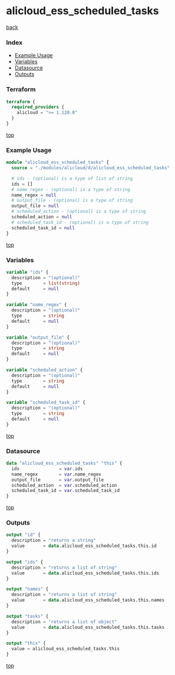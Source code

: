 # alicloud_ess_scheduled_tasks

[back](../alicloud.md)

### Index

- [Example Usage](#example-usage)
- [Variables](#variables)
- [Datasource](#datasource)
- [Outputs](#outputs)

### Terraform

```terraform
terraform {
  required_providers {
    alicloud = ">= 1.120.0"
  }
}
```

[top](#index)

### Example Usage

```terraform
module "alicloud_ess_scheduled_tasks" {
  source = "./modules/alicloud/d/alicloud_ess_scheduled_tasks"

  # ids - (optional) is a type of list of string
  ids = []
  # name_regex - (optional) is a type of string
  name_regex = null
  # output_file - (optional) is a type of string
  output_file = null
  # scheduled_action - (optional) is a type of string
  scheduled_action = null
  # scheduled_task_id - (optional) is a type of string
  scheduled_task_id = null
}
```

[top](#index)

### Variables

```terraform
variable "ids" {
  description = "(optional)"
  type        = list(string)
  default     = null
}

variable "name_regex" {
  description = "(optional)"
  type        = string
  default     = null
}

variable "output_file" {
  description = "(optional)"
  type        = string
  default     = null
}

variable "scheduled_action" {
  description = "(optional)"
  type        = string
  default     = null
}

variable "scheduled_task_id" {
  description = "(optional)"
  type        = string
  default     = null
}
```

[top](#index)

### Datasource

```terraform
data "alicloud_ess_scheduled_tasks" "this" {
  ids               = var.ids
  name_regex        = var.name_regex
  output_file       = var.output_file
  scheduled_action  = var.scheduled_action
  scheduled_task_id = var.scheduled_task_id
}
```

[top](#index)

### Outputs

```terraform
output "id" {
  description = "returns a string"
  value       = data.alicloud_ess_scheduled_tasks.this.id
}

output "ids" {
  description = "returns a list of string"
  value       = data.alicloud_ess_scheduled_tasks.this.ids
}

output "names" {
  description = "returns a list of string"
  value       = data.alicloud_ess_scheduled_tasks.this.names
}

output "tasks" {
  description = "returns a list of object"
  value       = data.alicloud_ess_scheduled_tasks.this.tasks
}

output "this" {
  value = alicloud_ess_scheduled_tasks.this
}
```

[top](#index)